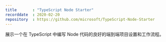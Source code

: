 ```yaml
---
title       : "TypeScript Node Starter"
recorddate  : 2020-02-20
repository  : https://github.com/microsoft/TypeScript-Node-Starter
---
```


展示一个在 TypeScript 中编写 Node 代码的良好的端到端项目设置和工作流程。
